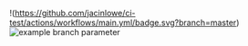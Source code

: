 !(https://github.com/jacinlowe/ci-test/actions/workflows/main.yml/badge.svg?branch=master) 
![example branch parameter](https://github.com/github/docs/actions/workflows/main.yml/badge.svg?branch=feature-1)
